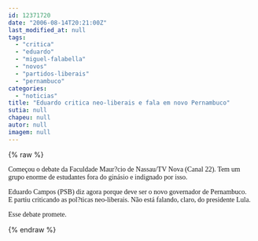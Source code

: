 ```yaml
---
id: 12371720
date: "2006-08-14T20:21:00Z"
last_modified_at: null
tags:
  - "critica"
  - "eduardo"
  - "miguel-falabella"
  - "novos"
  - "partidos-liberais"
  - "pernambuco"
categories:
  - "noticias"
title: "Eduardo critica neo-liberais e fala em novo Pernambuco"
sutia: null
chapeu: null
autor: null
imagem: null
---
```

{% raw %}
<p><P><FONT face=Verdana>Começou o debate da Faculdade Maur?cio de Nassau/TV Nova (Canal 22). Tem um grupo enorme de estudantes fora do ginásio e indignado por isso.</FONT></P></p>
<p><P><FONT face=Verdana>Eduardo Campos (PSB) diz agora porque deve ser o novo governador de Pernambuco. E&nbsp;partiu criticando as pol?ticas neo-liberais. Não está falando, claro, do presidente Lula.</FONT></P></p>
<p><P><FONT face=Verdana>Esse debate promete.</FONT></P> </p>
{% endraw %}